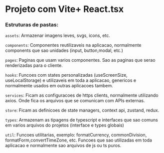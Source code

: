<!-- # React + TypeScript + Vite

This template provides a minimal setup to get React working in Vite with HMR and some ESLint rules.

Currently, two official plugins are available:

- [@vitejs/plugin-react](https://github.com/vitejs/vite-plugin-react/blob/main/packages/plugin-react/README.md) uses [Babel](https://babeljs.io/) for Fast Refresh
- [@vitejs/plugin-react-swc](https://github.com/vitejs/vite-plugin-react-swc) uses [SWC](https://swc.rs/) for Fast Refresh

## Expanding the ESLint configuration

If you are developing a production application, we recommend updating the configuration to enable type aware lint rules:

- Configure the top-level `parserOptions` property like this:

```js
export default {
  // other rules...
  parserOptions: {
    ecmaVersion: 'latest',
    sourceType: 'module',
    project: ['./tsconfig.json', './tsconfig.node.json'],
    tsconfigRootDir: __dirname,
  },
}
```

- Replace `plugin:@typescript-eslint/recommended` to `plugin:@typescript-eslint/recommended-type-checked` or `plugin:@typescript-eslint/strict-type-checked`
- Optionally add `plugin:@typescript-eslint/stylistic-type-checked`
- Install [eslint-plugin-react](https://github.com/jsx-eslint/eslint-plugin-react) and add `plugin:react/recommended` & `plugin:react/jsx-runtime` to the `extends` list -->


# Projeto com Vite+ React.tsx

### Estruturas de pastas:

`assets`: Armazenar imagens leves, svgs, icons, etc.

`components`: Componentes reutilizaveis na aplicacao, normalmente components que sao unidades (input, button,modal, etc.)

`pages`: Paginas que usam varios componentes. Sao as paginas que serao renderizadas para o cliente.

`hooks`: Funcoes com states personalizadas (useScreenSize, useLocalStorage) e utilizaveis em toda a aplicacao, genericos e normalmente usados em outras aplicacoes tambem.

`services`: Ficam as configuracoes de https clients, normalmente utilizando axios. Onde fica os arquivos que se comunicam com APIs externas.

`store`: Ficam as definicoes de state managers, context api, zustand, redux.

`types`: Armazenam as tipagens de typescript e interfaces que sao comuns em varios arquivos do projetos (interface e types globais)

`util`: Funcoes utilitarias, exemplo: formatCurrency, commonDivision, formatForm,convertTimeZone, etc. Funcoes que sao utilizadas em toda aplicacao e normalmente sao arquivos de js ou ts puros. 